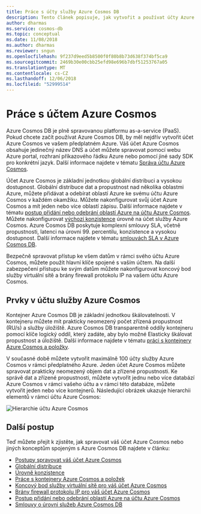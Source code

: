 ```yaml
---
title: Práce s účty služby Azure Cosmos DB
description: Tento článek popisuje, jak vytvořit a používat účty Azure Cosmos DB
author: dharmas
ms.service: cosmos-db
ms.topic: conceptual
ms.date: 11/08/2018
ms.author: dharmas
ms.reviewer: sngun
ms.openlocfilehash: 9f237d9eed5b8500f0f80b8b73d638f374bf5ca9
ms.sourcegitcommit: 2469b30e00cbb25efd98e696b7dbf51253767a05
ms.translationtype: MT
ms.contentlocale: cs-CZ
ms.lasthandoff: 12/06/2018
ms.locfileid: "52999514"
---
```

# <a name="working-with-azure-cosmos-account"></a>Práce s účtem Azure Cosmos

Azure Cosmos DB je plně spravovanou platformu as-a-service (PaaS). Pokud chcete začít používat Azure Cosmos DB, by měl nejdřív vytvořit účet Azure Cosmos ve vašem předplatném Azure. Váš účet Azure Cosmos obsahuje jedinečný název DNS a účet můžete spravovat pomocí webu Azure portal, rozhraní příkazového řádku Azure nebo pomocí jiné sady SDK pro konkrétní jazyk. Další informace najdete v tématu [Správa účtu Azure Cosmos](how-to-manage-database-account.md).

Účet Azure Cosmos je základní jednotkou globální distribuci a vysokou dostupnost. Globální distribuce dat a propustnost nad několika oblastmi Azure, můžete přidávat a odebírat oblastí Azure ke svému účtu Azure Cosmos v každém okamžiku. Můžete nakonfigurovat svůj účet Azure Cosmos a mít jeden nebo více oblastí zápisu. Další informace najdete v tématu [postup přidání nebo odebrání oblastí Azure na účtu Azure Cosmos](how-to-manage-database-account.md). Můžete nakonfigurovat [výchozí konzistence](consistency-levels.md) úrovně na účet služby Azure Cosmos. Azure Cosmos DB poskytuje komplexní smlouvy SLA, včetně propustnosti, latenci na úrovni 99. percentilu, konzistence a vysokou dostupnost. Další informace najdete v tématu [smlouvách SLA v Azure Cosmos DB](https://azure.microsoft.com/support/legal/sla/cosmos-db/v1_2/).

Bezpečně spravovat přístup ke všem datům v rámci svého účtu Azure Cosmos, můžete použít hlavní klíče spojené s vaším účtem. Na další zabezpečení přístupu ke svým datům můžete nakonfigurovat koncový bod služby virtuální sítě a brány firewall protokolu IP na vašem účtu Azure Cosmos. 

## <a name="elements-in-an-azure-cosmos-account"></a>Prvky v účtu služby Azure Cosmos

Kontejner Azure Cosmos DB je základní jednotkou škálovatelnosti. V kontejneru můžete mít prakticky neomezený počet zřízená propustnost (RU/s) a služby úložiště. Azure Cosmos DB transparentně oddíly kontejneru pomocí klíče logický oddíl, který zadáte, aby bylo možné Elasticky škálovat propustnost a úložiště. Další informace najdete v tématu [práci s kontejnery Azure Cosmos a položky](databases-containers-items.md).

V současné době můžete vytvořit maximálně 100 účty služby Azure Cosmos v rámci předplatného Azure. Jeden účet Azure Cosmos můžete spravovat prakticky neomezený objem dat a zřízené propustnosti. Ke správě dat a zřízené propustnosti, můžete vytvořit jednu nebo více databází Azure Cosmos v rámci vašeho účtu a v rámci této databáze, můžete vytvořit jeden nebo více kontejnerů. Následující obrázek ukazuje hierarchii elementů v rámci účtu Azure Cosmos:

![Hierarchie účtu Azure Cosmos](./media/account-overview/hierarchy.png)

## <a name="next-steps"></a>Další postup

Teď můžete přejít k zjistěte, jak spravovat váš účet Azure Cosmos nebo jiných konceptům spojeným s Azure Cosmos DB najdete v článku:

* [Postupy spravovat váš účet Azure Cosmos](how-to-manage-database-account.md)
* [Globální distribuce](distribute-data-globally.md)
* [Úrovně konzistence](consistency-levels.md)
* [Práce s kontejnery Azure Cosmos a položek](databases-containers-items.md)
* [Koncový bod služby virtuální sítě pro váš účet Azure Cosmos](vnet-service-endpoint.md)
* [Brány firewall protokolu IP pro váš účet Azure Cosmos](firewall-support.md)
* [Postup přidání nebo odebrání oblastí Azure na účtu Azure Cosmos](how-to-manage-database-account.md)
* [Smlouvy o úrovni služeb Azure Cosmos DB](https://azure.microsoft.com/support/legal/sla/cosmos-db/v1_2/)
